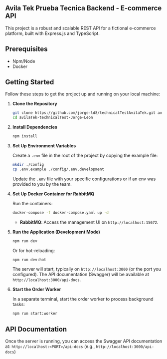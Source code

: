 ## Avila Tek Prueba Tecnica Backend - E-commerce API

This project is a robust and scalable REST API for a fictional e-commerce platform, built with Express.js and TypeScript. 

## Prerequisites

*   Npm/Node
*   Docker

## Getting Started

Follow these steps to get the project up and running on your local machine:

1.  **Clone the Repository**

    ```bash
    git clone https://github.com/jorge-ld8/technicalTestAvilaTek.git avilaTek-technicalTest-Jorge-Leon
    cd avilaTek-technicalTest-Jorge-Leon
    ```

2.  **Install Dependencies**

    ```bash
    npm install
    ```

3.  **Set Up Environment Variables**

    Create a `.env` file in the root of the project by copying the example file:

    ```bash
    mkdir ./config
    cp .env.example ./config/.env.development
    ```

    Update the `.env` file with your specific configurations or if an env was provided to you by the team.

4.  **Set Up Docker Container for RabbitMQ**

    Run the containers:

    ```bash
    docker-compose -f docker-compose.yaml up -d
    ```

    *   **RabbitMQ**: Access the management UI on `http://localhost:15672`.

5.  **Run the Application (Development Mode)**

    ```bash
    npm run dev
    ```
    Or for hot-reloading:
    ```bash
    npm run dev:hot
    ```
    The server will start, typically on `http://localhost:3000` (or the port you configured).
    The API documentation (Swagger) will be available at `http://localhost:3000/api-docs`.

6.  **Start the Order Worker**

    In a separate terminal, start the order worker to process background tasks:

    ```bash
    npm run start:worker
    ```
## API Documentation

Once the server is running, you can access the Swagger API documentation at:
`http://localhost:<PORT>/api-docs` (e.g., `http://localhost:3000/api-docs`)

